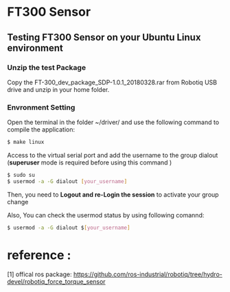 # FT300 Sensor 

## Testing FT300 Sensor on your Ubuntu Linux environment

### Unzip the test Package

Copy the FT-300_dev_package_SDP-1.0.1_20180328.rar from Robotiq USB drive and unzip in your home folder.

### Envronment Setting

Open the terminal in the folder ~/driver/ and use the following command to compile the application:

```bash
$ make linux
```
Access to the virtual serial port and add the username to the group dialout
(**superuser** mode is required before using this command )

```bash
$ sudo su
$ usermod -a -G dialout [your_username]
```
Then, you need to **Logout and re-Login the session** to activate your group change

Also, You can check the usermod status by using following comannd:

```bash
$ usermod -a -G dialout $[your_username]
```

# reference :
 
 [1] offical ros package: https://github.com/ros-industrial/robotiq/tree/hydro-devel/robotiq_force_torque_sensor
